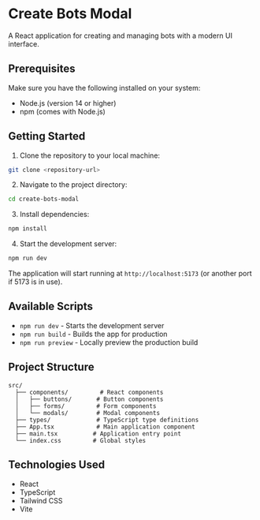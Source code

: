 # Create Bots Modal

A React application for creating and managing bots with a modern UI interface.

## Prerequisites

Make sure you have the following installed on your system:
- Node.js (version 14 or higher)
- npm (comes with Node.js)

## Getting Started

1. Clone the repository to your local machine:
```bash
git clone <repository-url>
```

2. Navigate to the project directory:
```bash
cd create-bots-modal
```

3. Install dependencies:
```bash
npm install
```

4. Start the development server:
```bash
npm run dev
```

The application will start running at `http://localhost:5173` (or another port if 5173 is in use).

## Available Scripts

- `npm run dev` - Starts the development server
- `npm run build` - Builds the app for production
- `npm run preview` - Locally preview the production build

## Project Structure

```
src/
  ├── components/         # React components
  │   ├── buttons/       # Button components
  │   ├── forms/         # Form components
  │   └── modals/        # Modal components
  ├── types/             # TypeScript type definitions
  ├── App.tsx            # Main application component
  ├── main.tsx          # Application entry point
  └── index.css         # Global styles
```

## Technologies Used

- React
- TypeScript
- Tailwind CSS
- Vite